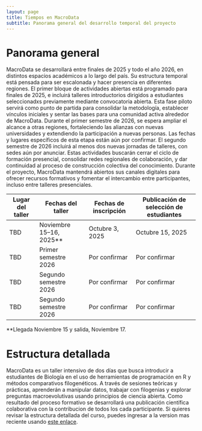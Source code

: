 ```yaml
---
layout: page
title: Tiempos en MacroData
subtitle: Panorama general del desarrollo temporal del proyecto
---
```


# Panorama general

MacroData se desarrollará entre finales de 2025 y todo el año 2026, en distintos espacios académicos a lo largo del país. Su estructura temporal está pensada para ser escalonada y hacer presencia en diferentes regiones. El primer bloque de actividades abiertas está programado para finales de 2025, e incluirá talleres introductorios dirigidos a estudiantes seleccionadxs previamente mediante convocatoria abierta. Esta fase piloto servirá como punto de partida para consolidar la metodología, establecer vínculos iniciales y sentar las bases para una comunidad activa alrededor de MacroData. Durante el primer semestre de 2026, se espera ampliar el alcance a otras regiones, fortaleciendo las alianzas con nuevas universidades y extendiendo la participación a nuevas personas. Las fechas y lugares específicos de esta etapa están aún por confirmar. El segundo semestre de 2026 incluirá al menos dos nuevas jornadas de talleres, con sedes aún por anunciar. Estas actividades buscarán cerrar el ciclo de formación presencial, consolidar redes regionales de colaboración, y dar continuidad al proceso de construcción colectiva del conocimiento. Durante el proyecto, MacroData mantendrá abiertos sus canales digitales para ofrecer recursos formativos y fomentar el intercambio entre participantes, incluso entre talleres presenciales.

| Lugar del taller                                            | Fechas del taller         | Fechas de inscripción | Publicación de selección de estudiantes |
|-------------------------------------------------------------|---------------------------|------------------------|------------------------------------------|
TBD    | Noviembre 15–16, 2025**     | Octubre 3, 2025     | Octubre 15, 2025                   |
TBD            | Primer semestre 2026     | Por confirmar          | Por confirmar                            |
TBD | Segundo semestre 2026    | Por confirmar          | Por confirmar                            |
TBD | Segundo semestre 2026 | Por confirmar          | Por confirmar                            |


**Llegada Noviembre 15 y salida, Noviembre 17.

# Estructura detallada

MacroData es un taller intensivo de dos días que busca introducir a estudiantes de Biología en el uso de herramientas de programación en R y métodos comparativos filogenéticos. A través de sesiones teóricas y prácticas, aprenderán a manipular datos, trabajar con filogenias y explorar preguntas macroevolutivas usando principios de ciencia abierta. Como resultado del proceso formativo se desarrollará una publicación científica colaborativa con la contribucion de todos los cada participante. Si quieres revisar la estructura detallada del curso, puedes ingresar a la version mas reciente usando [este enlace](https://nextcloud.datadiversitylab.synology.me/s/RpAYTQgPBt44kSq).
